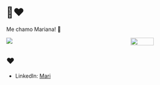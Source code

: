 # 👋❤️

Me chamo Mariana! 🌹

<div style="display: flex; justify-content: space-between;">
  <a href="https://github.com/xmarimarquesh">
    <img src="https://github-readme-stats.vercel.app/api?username=xmarimarquesh&show_icons=true&theme=radical&hide_border=true"/>
  </a>
  <img src="https://github-readme-stats.vercel.app/api/top-langs/?username=xmarimarquesh&layout=compact&theme=radical" 
       width="35%" />
</div>



## ❤️

- LinkedIn: [Mari](https://br.linkedin.com/in/mariana-hipolito-386810300)

